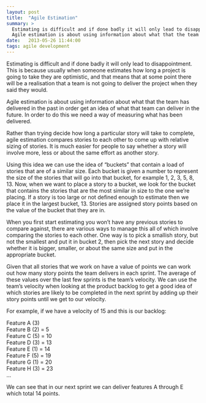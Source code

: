 ```yaml
---
layout: post
title:  "Agile Estimation"
summary: >
  Estimating is difficult and if done badly it will only lead to disappointment. This is because usually when someone estimates how long a project is going to take they are optimistic, and that means that at some point there will be a realisation that a team is not going to deliver the project when they said they would.
  Agile estimation is about using information about what that the team has delivered in the past in order get an idea of what that team can deliver in the future. In order to do this we need a way of measuring what has been delivered.
date:   2013-05-26 11:44:00
tags: agile development
---
```

Estimating is difficult and if done badly it will only lead to disappointment. This is because usually when someone estimates how long a project is going to take they are optimistic, and that means that at some point there will be a realisation that a team is not going to deliver the project when they said they would.

Agile estimation is about using information about what that the team has delivered in the past in order get an idea of what that team can deliver in the future. In order to do this we need a way of measuring what has been delivered.

Rather than trying decide how long a particular story will take to complete, agile estimation compares stories to each other to come up with relative sizing of stories. It is much easier for people to say whether a story will involve more, less or about the same effort as another story.

Using this idea we can use the idea of “buckets” that contain a load of stories that are of a similar size. Each bucket is given a number to represent the size of the stories that will go into that bucket, for example 1, 2, 3, 5, 8, 13. Now, when we want to place a story to a bucket, we look for the bucket that contains the stories that are the most similar in size to the one we’re placing. If a story is too large or not defined enough to estimate then we place it in the largest bucket, 13. Stories are assigned story points based on the value of the bucket that they are in.

When you first start estimating you won’t have any previous stories to compare against, there are various ways to manage this all of which involve comparing the stories to each other. One way is to pick a smallish story, but not the smallest and put it in bucket 2, then pick the next story and decide whether it is bigger, smaller, or about the same size and put in the appropriate bucket.

Given that all stories that we work on have a value of points we can work out how many story points the team delivers in each sprint. The average of these values over the last few sprints is the team’s velocity. We can use the team’s velocity when looking at the product backlog to get a good idea of which stories are likely to be completed in the next sprint by adding up their story points until we get to our velocity.

For example, if we have a velocity of 15 and this is our backlog:

Feature A (3)  
Feature B (2) = 5  
Feature C (5) = 10  
Feature D (3) = 13  
Feature E (1) = 14  
Feature F (5) = 19  
Feature G (1) = 20  
Feature H (3) = 23  
…

We can see that in our next sprint we can deliver features A through E which total 14 points.